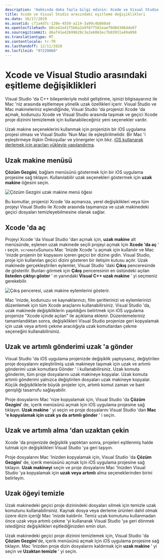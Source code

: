 ```yaml
---
description: 'Hakkında daha fazla bilgi edinin: Xcode ve Visual Studio arasında eşitleme değişiklikleri'
title: Xcode ve Visual Studio arasındaki eşitleme değişiklikleri
ms.date: 10/17/2019
ms.assetid: c71a4d7c-120e-4559-a114-3a99c4b860a9
ms.openlocfilehash: 60ce41e41f5b6a2a9f877501eaef0d84306dde07
ms.sourcegitcommit: d6af41e42699628c3e2e6063ec7b03931a49a098
ms.translationtype: MT
ms.contentlocale: tr-TR
ms.lasthandoff: 12/11/2020
ms.locfileid: "97229060"
---
```

# <a name="sync-changes-between-xcode-and-visual-studio"></a>Xcode ve Visual Studio arasındaki eşitleme değişiklikleri

Visual Studio 'da C++ bileşenleriyle mobil geliştirme, işinizi bilgisayarınız ile Mac 'niz arasında eşitlemeye yönelik uzak özellikleri içerir. Visual Studio ve Mac makineleriniz eşlendiğinde, Visual Studio 'da projenizi Xcode 'da açmak, kodunuzu Xcode ve Visual Studio arasında taşımak ve geçici Xcode proje dizinini temizlemek için kullanabileceğiniz yeni seçenekler vardır.

Uzak makine seçeneklerini kullanmak için projenizin bir iOS uygulama projesi olması ve Visual Studio 'Nun Mac ile eşleştirilmelidir. Bir Mac 'i eşleştirmeye ilişkin Önkoşullar ve yönergeler için bkz. [iOS kullanarak derlemek için araçları yükleyip yapılandırma](../cross-platform/install-and-configure-tools-to-build-using-ios.md).

## <a name="the-remote-machine-menu"></a>Uzak makine menüsü

**Çözüm Gezgini**, bağlam menüsünü göstermek Için bir iOS uygulama projesine sağ tıklayın. Kullanılabilir uzak seçenekleri göstermek için **uzak makine** öğesini seçin.

![Çözüm Gezgini uzak makine menü öğesi](../cross-platform/media/cppmdd-u2-remotemachine-menu.jpg "Çözüm Gezgini uzak makine menü öğesi")

Bu komutlar, projenizi Xcode 'da açmanıza, yerel değişiklikleri veya tüm projeyi Visual Studio ile Xcode arasında taşımanıza ve uzak makinedeki geçici dosyaları temizleyebilmesine olanak sağlar.

## <a name="open-in-xcode"></a>Xcode 'da aç

Projeyi Xcode 'da Visual Studio 'dan açmak için, **uzak makine** alt menüsünde, eşlenen uzak makinede seçili projeyi açmak Için **Xcode 'da aç** ' ı seçin. `vcremote`Sunucu Mac 'Inizde Xcode 'u açmak için kullanılır ve Mac 'inizde projenin bir kopyasını içeren geçici bir dizine gidin. Visual Studio, proje için kullanılan geçici dizini gösteren bir iletişim kutusu açılır. Uzak makinede gerçekleştirilen eylemler, Visual Studio 'daki **Çıkış** penceresinde de gösterilir. Bunları görmek için **Çıkış** penceresinin en üstündeki açılan **listeden çıktıyı göster** ' ın yanındaki **Visual C++ uzak makine** ' yi seçmeniz gerekebilir.

![Çıkış penceresi, uzak makine eylemlerini gösterir.](../cross-platform/media/cppmdd-u2-remotemachine-output.png "Çıkış penceresinde uzak makine eylemleri gösterilir")

Mac 'inizde, kodunuzu ve kaynaklarınızı, film şeritlerinizi ve eylemlerinizi düzenlemek için tüm Xcode araçlarını kullanabilirsiniz. Visual Studio 'da, uzak makinede değişikliklerin yapıldığını belirtmek için iOS uygulama projenize "Xcode içinde açılan" ile açıklama eklenir. Düzenlemeleriniz tamamlandıktan sonra, değişiklikleri Visual Studio projenize geri kopyalamak için uzak veya artımlı çekme aracılığıyla uzak komutlardan çekme seçeneğini kullanabilirsiniz.

## <a name="push-to-remote-and-incremental-push-to-remote"></a>Uzak ve artımlı gönderimi uzak 'a gönder

Visual Studio 'da iOS uygulama projenizde değişiklik yaptıysanız, değiştirilen proje dosyalarını eşleştirilmiş uzak makineye taşımak için uzak ve artımlı gönderimi uzak komutlara Gönder ' i kullanabilirsiniz. Uzak komuta gönderim, tüm proje dosyalarını uzak makineye kopyalar. Uzak komuta artımlı gönderimi yalnızca değiştirilen dosyaları uzak makineye kopyalar. Küçük değişikliklerle büyük projeler için, artımlı komut zaman ve bant genişliği tasarrufu sağlayabilir.

Proje dosyalarını Mac 'nize kopyalamak için, Visual Studio 'da **Çözüm Gezgini**' de, içerik menüsünü açmak Için iOS uygulama projesine sağ tıklayın. **Uzak makine** ' yi seçin ve proje dosyalarını Visual Studio 'dan **Mac 'e kopyalamak için uzak ya da** **artımlı gönder** ' i seçin.

## <a name="pull-from-remote-and-incremental-pull-from-remote"></a>Uzak ve artımlı alma 'dan uzaktan çekin

Xcode 'da projenizde değişiklik yaptıktan sonra, projeleri eşitlenmiş halde tutmak için değişiklikleri Visual Studio 'ya geri taşıyın.

Proje dosyalarını Mac 'Inizden kopyalamak için, Visual Studio 'da **Çözüm Gezgini**' de, içerik menüsünü açmak Için iOS uygulama projesine sağ tıklayın. **Uzak makineyi** seçin ve proje dosyalarını Mac 'Inizden Visual Studio 'ya kopyalamak için **uzak veya** **artımlı** alma seçeneklerinden birini belirleyin.

## <a name="clean-remote"></a>Uzak öğeyi temizle

Uzak makinedeki geçici proje dizinindeki dosyaları silmek için temizle uzak komutunu kullanabilirsiniz. Kaynak dosya veya derleme ürünleri dahil olmak üzere dizin içeriği Mac 'inizde kaldırılır. Temiz uzak komutunu kullanmadan önce uzak veya artımlı çekme 'yi kullanarak Visual Studio 'ya geri dönmek istediğiniz değişiklikleri eşitlediğinizden emin olun.

Uzak makinedeki geçici proje dizinini temizlemek için, Visual Studio 'da **Çözüm Gezgini**'de, içerik menüsünü açmak Için iOS uygulama projesine sağ tıklayın. Mac 'Inizden proje dizin dosyalarını kaldırmak için **uzak makine** ' yi seçin ve **Uzaktan temizle** ' yi seçin.
